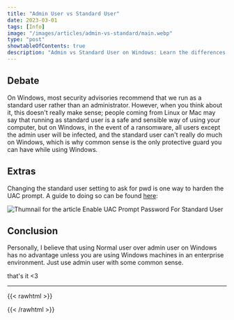```yaml
---
title: "Admin User vs Standard User"
date: 2023-03-01
tags: [Info]
image: "/images/articles/admin-vs-standard/main.webp"
type: "post"
showtableOfContents: true
description: "Admin vs Standard User on Windows: Learn the differences and how to manage accounts for computer security. Read our article."
---
```


## Debate
On Windows, most security advisories recommend that we run as a standard user rather than an administrator. However, when you think about it, this doesn't really make sense; people coming from Linux or Mac may say that running as standard user is a safe and sensible way of using your computer, but on Windows, in the event of a ransomware, all users except the admin user will be infected, and the standard user can't really do much on Windows, which is why common sense is the only protective guard you can have while using Windows.

## Extras
Changing the standard user setting to ask for pwd is one way to harden the UAC prompt. A guide to doing so can be found [here](/guides/enable-uac):

![Thumnail for the article Enable UAC Prompt Password For Standard User](https://github.com/mansoorbarri/website/blob/main/images/guides/enable-uac/main.png?raw=true)

## Conclusion 
Personally, I believe that using Normal user over admin user on Windows has no advantage unless you are using Windows machines in an enterprise environment. Just use admin user with some common sense.

that's it <3

---

{{< rawhtml >}} 
<script src="https://utteranc.es/client.js"
        repo="mansoorbarri/website"
        issue-term="title"
        theme="github-light"
        crossorigin="anonymous"
        async>
</script>
{{< /rawhtml >}}